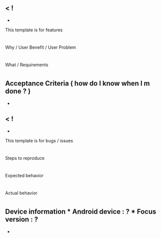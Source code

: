 <
!
-
-
This
template
is
for
features
#
#
#
Why
/
User
Benefit
/
User
Problem
#
#
#
What
/
Requirements
#
#
#
Acceptance
Criteria
(
how
do
I
know
when
I
m
done
?
)
-
-
>
<
!
-
-
This
template
is
for
bugs
/
issues
#
#
#
Steps
to
reproduce
#
#
#
Expected
behavior
#
#
#
Actual
behavior
#
#
#
Device
information
*
Android
device
:
?
*
Focus
version
:
?
-
-
>
